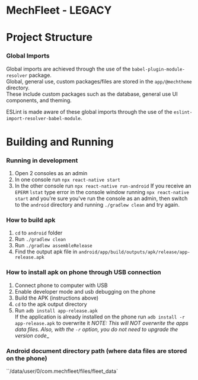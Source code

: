 # MechFleet - LEGACY

# Project Structure
### Global Imports
Global imports are achieved through the use of the `babel-plugin-module-resolver` package.  
Global, general use, custom packages/files are stored in the `app/@mechtheme` directory.  
These include custom packages such as the database, general use UI components, and theming.  

ESLint is made aware of these global imports through the use of the `eslint-import-resolver-babel-module`.


# Building and Running
### Running in development
1. Open 2 consoles as an admin
2. In one console run `npx react-native start`
3. In the other console run `npx react-native run-android`
If you receive an `EPERM` `lstat` type error in the console window running `npx react-native start` and you're sure you've run the console as an admin, then switch to the `android` directory and running `./gradlew clean` and try again.

### How to build apk
1. `cd` to `android` folder
2. Run `./gradlew clean`
3. Run `./gradlew assembleRelease`
4. Find the output apk file in `android/app/build/outputs/apk/release/app-release.apk`

### How to install apk on phone through USB connection
1. Connect phone to computer with USB
2. Enable developer mode and usb debugging on the phone
2. Build the APK (instructions above)
3. `cd` to the apk output directory
4. Run `adb install app-release.apk`  
If the application is already installed on the phone run `adb install -r app-release.apk` to overwrite it _NOTE: This will NOT overwrite the apps data files. Also, with the `-r` option, you do not need to upgrade the version code__


### Android document directory path (where data files are stored on the phone)
``/data/user/0/com.mechfleet/files/fleet_data`
